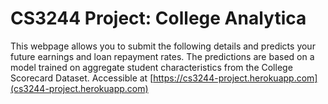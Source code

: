 # CS3244 Project: College Analytica

This webpage allows you to submit the following details and predicts your future earnings and loan repayment rates. The predictions are based on a model trained on aggregate student characteristics from the College Scorecard Dataset.
Accessible at [https://cs3244-project.herokuapp.com](cs3244-project.herokuapp.com)

